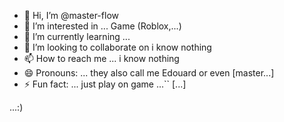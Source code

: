 - 👋 Hi, I’m @master-flow
- 👀 I’m interested in ... Game (Roblox,...)
- 🌱 I’m currently learning ...
- 💞️ I’m looking to collaborate on i know nothing
- 📫 How to reach me ... i know nothing
- 😄 Pronouns: ... they also call me Edouard or even [master...]
- ⚡ Fun fact: ... just play on game ...``
[...]
<!--- master-flow/master-flow is a ✨ special ✨ repository because its `README.md` (this file) appears on your GitHub profile.
You can click the Preview link to take a look at your changes. --->...:) 
